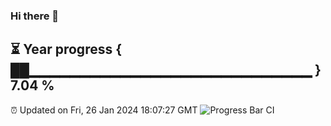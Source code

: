 ### Hi there 👋
⏳ Year progress { ██▁▁▁▁▁▁▁▁▁▁▁▁▁▁▁▁▁▁▁▁▁▁▁▁▁▁▁▁ } 7.04 %
---
⏰ Updated on Fri, 26 Jan 2024 18:07:27 GMT
![Progress Bar CI](https://github.com/Moyi321/Moyi321/workflows/Progress%20Bar%20CI/badge.svg)
